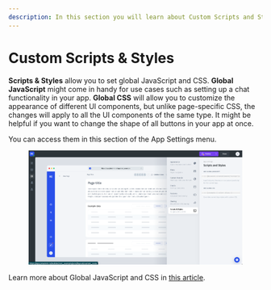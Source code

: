 ```yaml
---
description: In this section you will learn about Custom Scripts and Styles
---
```


# Custom Scripts & Styles

**Scripts & Styles** allow you to set global JavaScript and CSS. **Global JavaScript** might come in handy for use cases such as setting up a chat functionality in your app. **Global CSS** will allow you to customize the appearance of different UI components, but unlike page-specific CSS, the changes will apply to all the UI components of the same type. It might be helpful if you want to change the shape of all buttons in your app at once.

You can access them in this section of the App Settings menu.

<figure><img src="../../../../.gitbook/assets/image (11) (5).png" alt=""><figcaption></figcaption></figure>

Learn more about Global JavaScript and CSS in [this article](../../../design-and-structure/global-css-and-js.md).&#x20;
